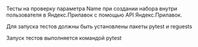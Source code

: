 Тесты на проверку параметра Name при создании набора внутри пользователя в Яндекс.Прилавок с помощью API Яндекс.Прилавок. 

Для запуска тестов должны быть установлены пакеты pytest и reguests  

Запуск тестов выполняется командой pytest 
